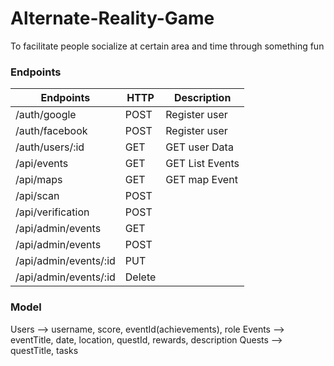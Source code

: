 # Alternate-Reality-Game
To facilitate people socialize at certain area and time through something fun

### Endpoints
 
| Endpoints            | HTTP   | Description     |
|----------------------|--------|-----------------|
| /auth/google         | POST   | Register user   |
| /auth/facebook       | POST   | Register user   |
| /auth/users/:id      | GET    | GET user Data   |
| /api/events          | GET    | GET List Events |
| /api/maps            | GET    | GET map Event   |
| /api/scan            | POST   |                 |
| /api/verification    | POST   |                 |
| /api/admin/events    | GET    |                 |
| /api/admin/events    | POST   |                 |
| /api/admin/events/:id| PUT    |                 |
| /api/admin/events/:id| Delete |                 |

### Model
Users --> username, score, eventId(achievements), role
Events --> eventTitle, date, location, questId, rewards, description
Quests --> questTitle, tasks 

